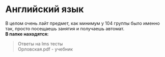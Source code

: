 # Английский язык
В целом очень лайт предмет, как минимум у 104 группы было именно так, просто посещаешь занятия и получаешь автомат. \
**В папке находятся:**
>Ответы на lms тесты \
>Орловская.pdf - учебник
